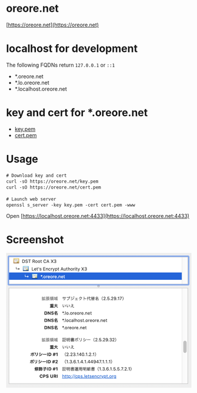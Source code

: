 # oreore.net
[https://oreore.net](https://oreore.net)

# localhost for development
The following FQDNs return `127.0.0.1` or `::1`
- *.oreore.net
- *.lo.oreore.net
- *.localhost.oreore.net

# key and cert for *.oreore.net
- [key.pem](https://oreore.net/key.pem)
- [cert.pem](https://oreore.net/cert.pem)

# Usage

```
# Download key and cert
curl -sO https://oreore.net/key.pem
curl -sO https://oreore.net/cert.pem

# Launch web server
openssl s_server -key key.pem -cert cert.pem -www
```

Open [https://localhost.oreore.net:4433](https://localhost.oreore.net:4433)

# Screenshot
![screenshot](cert-screenshot.png)
